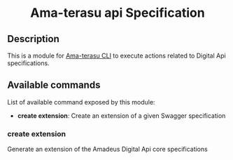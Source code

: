 <h1 align="center">Ama-terasu api Specification</h1>

## Description

This is a module for [Ama-terasu CLI](https://www.npmjs.com/package/@ama-terasu/cli) to execute actions related to Digital Api specifications.

## Available commands

List of available command exposed by this module:

* **create extension**: Create an extension of a given Swagger specification

### create extension

Generate an extension of the Amadeus Digital Api core specifications
